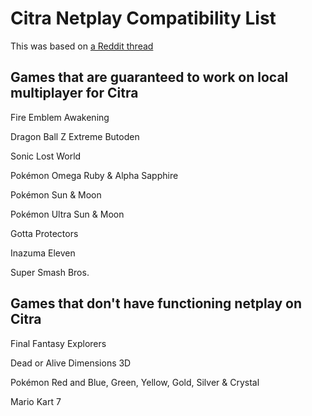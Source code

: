 # Citra Netplay Compatibility List
This was based on [a Reddit thread](https://goo.gl/wRgEwh)

## Games that are guaranteed to work on local multiplayer for Citra
Fire Emblem Awakening

Dragon Ball Z Extreme Butoden

Sonic Lost World

Pokémon Omega Ruby & Alpha Sapphire

Pokémon Sun & Moon

Pokémon Ultra Sun & Moon

Gotta Protectors

Inazuma Eleven

Super Smash Bros.

## Games that don't have functioning netplay on Citra
Final Fantasy Explorers

Dead or Alive Dimensions 3D

Pokémon Red and Blue, Green, Yellow, Gold, Silver & Crystal

Mario Kart 7
